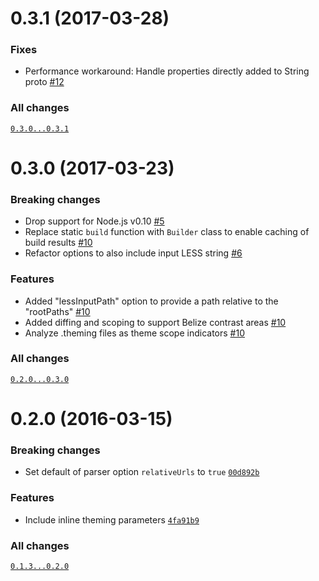 # 0.3.1 (2017-03-28)

### Fixes
- Performance workaround: Handle properties directly added to String proto [#12](https://github.com/SAP/less-openui5/pull/12)

### All changes
[`0.3.0...0.3.1`](https://github.com/SAP/less-openui5/compare/0.3.0...0.3.1)


# 0.3.0 (2017-03-23)

### Breaking changes
- Drop support for Node.js v0.10 [#5](https://github.com/SAP/less-openui5/pull/5)
- Replace static `build` function with `Builder` class to enable caching of build results [#10](https://github.com/SAP/less-openui5/pull/10)
- Refactor options to also include input LESS string [#6](https://github.com/SAP/less-openui5/pull/6)

### Features
- Added "lessInputPath" option to provide a path relative to the "rootPaths" [#10](https://github.com/SAP/less-openui5/pull/10)
- Added diffing and scoping to support Belize contrast areas [#10](https://github.com/SAP/less-openui5/pull/10)
- Analyze .theming files as theme scope indicators [#10](https://github.com/SAP/less-openui5/pull/10)

### All changes
[`0.2.0...0.3.0`](https://github.com/SAP/less-openui5/compare/0.2.0...0.3.0)


# 0.2.0 (2016-03-15)

### Breaking changes
- Set default of parser option `relativeUrls` to `true` [`00d892b`](https://github.com/SAP/less-openui5/commit/00d892b95c8c0401b8a61f1b1709dfc4a68cfa26)

### Features
- Include inline theming parameters [`4fa91b9`](https://github.com/SAP/less-openui5/commit/4fa91b997251f44ae3796e9f8396b45327005b13)

### All changes
[`0.1.3...0.2.0`](https://github.com/SAP/less-openui5/compare/0.1.3...0.2.0)
